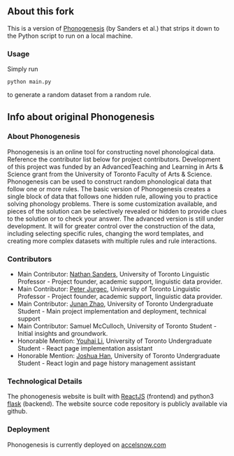 ## About this fork ##

This is a version of [Phonogenesis](https://github.com/Accelsnow/phonogenesis) (by Sanders et al.) that strips it down to the Python script to run on a local machine. 

### Usage ###

Simply run 

`python main.py`

to generate a random dataset from a random rule.


## Info about original Phonogenesis 


### About Phonogenesis ###
Phonogenesis is an online tool for constructing novel phonological data. Reference the contributor list below for project contributors. 
Development of this project was funded by an AdvancedTeaching and Learning in Arts & Science grant from the University of Toronto Faculty of Arts & Science. Phonogenesis can be used to construct random phonological data that follow one or more rules. The basic version of Phonogenesis creates a single block of data that follows one hidden rule, allowing you to practice solving phonology problems. There is some customization available, and pieces of the solution can be selectively revealed or hidden to provide clues to the solution or to check your answer. The advanced version is still under development. It will for greater control over the construction of the data, including selecting specific rules, changing the word templates, and creating more complex datasets with multiple rules and rule interactions.


### Contributors ###
- Main Contributor: [Nathan Sanders](http://sanders.phonologist.org), University of Toronto Linguistic Professor   -   Project founder, academic support, linguistic data provider.
- Main Contributor: [Peter Jurgec](http://www.jurgec.net/), University of Toronto Linguistic Professor   -   Project founder, academic support, linguistic data provider.
- Main Contributor: [Junan Zhao](https://github.com/Accelsnow), University of Toronto Undergraduate Student   -   Main project implementation and deployment, technical support
- Main Contributor: Samuel McCulloch, University of Toronto Student   -   Initial insights and groundwork.
- Honorable Mention: [Youhai Li](https://github.com/Altair59), University of Toronto Undergraduate Student   -   React page implementation assistant
- Honorable Mention: [Joshua Han](https://github.com/joshhan619), University of Toronto Undergraduate Student   -   React login and page history management assistant

### Technological Details ###
The phonogenesis website is built with [ReactJS](https://reactjs.org/) (frontend) and python3 [flask](https://flask.palletsprojects.com/en/1.1.x/) (backend). The website source code repository is publicly available via github.

### Deployment ###
Phonogenesis is currently deployed on [accelsnow.com](https://accelsnow.com/)
